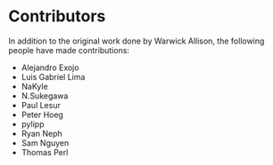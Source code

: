 # Contributors

In addition to the original work done by Warwick Allison, the following people
have made contributions:

* Alejandro Exojo
* Luis Gabriel Lima
* NaKyle
* N.Sukegawa
* Paul Lesur
* Peter Hoeg
* pylipp
* Ryan Neph
* Sam Nguyen
* Thomas Perl
